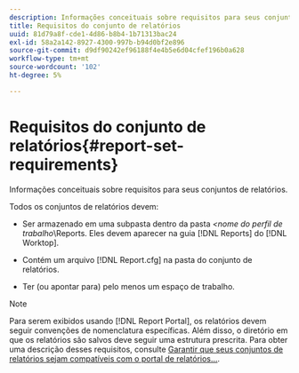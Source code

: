 ```yaml
---
description: Informações conceituais sobre requisitos para seus conjuntos de relatórios.
title: Requisitos do conjunto de relatórios
uuid: 81d79a8f-cde1-4d86-b8b4-1b71313bac24
exl-id: 58a2a142-8927-4300-997b-b94d0bf2e896
source-git-commit: d9df90242ef96188f4e4b5e6d04cfef196b0a628
workflow-type: tm+mt
source-wordcount: '102'
ht-degree: 5%

---
```


# Requisitos do conjunto de relatórios{#report-set-requirements}

Informações conceituais sobre requisitos para seus conjuntos de relatórios.

Todos os conjuntos de relatórios devem:

* Ser armazenado em uma subpasta dentro da pasta *&lt;nome do perfil de trabalho*\Reports. Eles devem aparecer na guia [!DNL Reports] do [!DNL Worktop].

* Contém um arquivo [!DNL Report.cfg] na pasta do conjunto de relatórios.
* Ter (ou apontar para) pelo menos um espaço de trabalho.

>[!NOTE]
>
>Para serem exibidos usando [!DNL Report Portal], os relatórios devem seguir convenções de nomenclatura específicas. Além disso, o diretório em que os relatórios são salvos deve seguir uma estrutura prescrita. Para obter uma descrição desses requisitos, consulte [Garantir que seus conjuntos de relatórios sejam compatíveis com o portal de relatórios...](../../home/c-rpt-oview/c-install-rpt-port/c-rpt-port-user-inter.md#section-2b141e5d198a4bbea455699126c24706).
